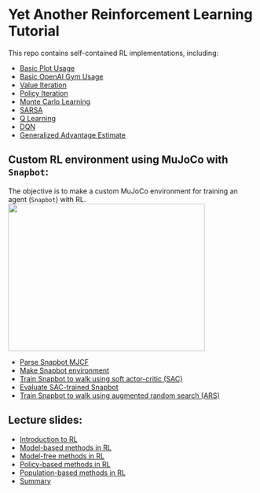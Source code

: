 # Yet Another Reinforcement Learning Tutorial

This repo contains self-contained RL implementations, including:
- [Basic Plot Usage](https://github.com/sjchoi86/yet-another-rl-tutorial/blob/main/code/demo_01_basic_plot.ipynb)
- [Basic OpenAI Gym Usage](https://github.com/sjchoi86/yet-another-rl-tutorial/blob/main/code/demo_02_gym_usage.ipynb)
- [Value Iteration](https://github.com/sjchoi86/yet-another-rl-tutorial/blob/main/code/demo_03_value_iteration.ipynb)
- [Policy Iteration](https://github.com/sjchoi86/yet-another-rl-tutorial/blob/main/code/demo_04_policy_iteration.ipynb)
- [Monte Carlo Learning](https://github.com/sjchoi86/yet-another-rl-tutorial/blob/main/code/demo_05_monte_carlo_learning.ipynb)
- [SARSA](https://github.com/sjchoi86/yet-another-rl-tutorial/blob/main/code/demo_06_sarsa.ipynb)
- [Q Learning](https://github.com/sjchoi86/yet-another-rl-tutorial/blob/main/code/demo_07_q_learning.ipynb)
- [DQN](https://github.com/sjchoi86/yet-another-rl-tutorial/blob/main/code/demo_08_dqn.ipynb)
- [Generalized Advantage Estimate](https://github.com/sjchoi86/yet-another-rl-tutorial/blob/main/code/demo_09_gae.ipynb)

Custom RL environment using MuJoCo with `Snapbot`:
- 
The objective is to make a custom MuJoCo environment for training an agent (`Snapbot`) with RL.
<img src="gif/snapbot_walking.gif" width="400" height="300"/>

- [Parse Snapbot MJCF](https://github.com/sjchoi86/yet-another-rl-tutorial/blob/main/code/snapbot_01_parse.ipynb)
- [Make Snapbot environment](https://github.com/sjchoi86/yet-another-rl-tutorial/blob/main/code/snapbot_02_mdp.ipynb)
- [Train Snapbot to walk using soft actor-critic (SAC)](https://github.com/sjchoi86/yet-another-rl-tutorial/blob/main/code/snapbot_03_sac.ipynb)
- [Evaluate SAC-trained Snapbot](https://github.com/sjchoi86/yet-another-rl-tutorial/blob/main/code/snapbot_04_sac_eval.ipynb)
- [Train Snapbot to walk using augmented random search (ARS)](https://github.com/sjchoi86/yet-another-rl-tutorial/blob/main/code/snapbot_05_ars.ipynb)

Lecture slides:
- 
- [Introduction to RL](https://github.com/sjchoi86/yet-another-rl-tutorial/blob/main/slide/1%20%20Introduction%20to%20RL.pdf)
- [Model-based methods in RL](https://github.com/sjchoi86/yet-another-rl-tutorial/blob/main/slide/2%20Model-based%20methods.pdf)
- [Model-free methods in RL](https://github.com/sjchoi86/yet-another-rl-tutorial/blob/main/slide/3%20Model-free%20methods.pdf)
- [Policy-based methods in RL](https://github.com/sjchoi86/yet-another-rl-tutorial/blob/main/slide/4%20Policy-based%20methods.pdf)
- [Population-based methods in RL](https://github.com/sjchoi86/yet-another-rl-tutorial/blob/main/slide/5%20Population-based%20methods.pdf)
- [Summary](https://github.com/sjchoi86/yet-another-rl-tutorial/blob/main/slide/6%20Summary.pdf)

